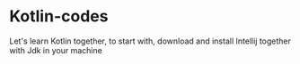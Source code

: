 # Kotlin-codes
Let's learn Kotlin together, to start with, download and install Intellij together with Jdk in your machine 
